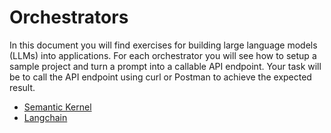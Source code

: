 # Orchestrators

In this document you will find exercises for building large language models (LLMs) into applications. For each orchestrator you will see how to setup a sample project and turn a prompt into a callable API endpoint. Your task will be to call the API endpoint using curl or Postman to achieve the expected result.

* [Semantic Kernel](semantickernel.md)
* [Langchain](langchain.md)
